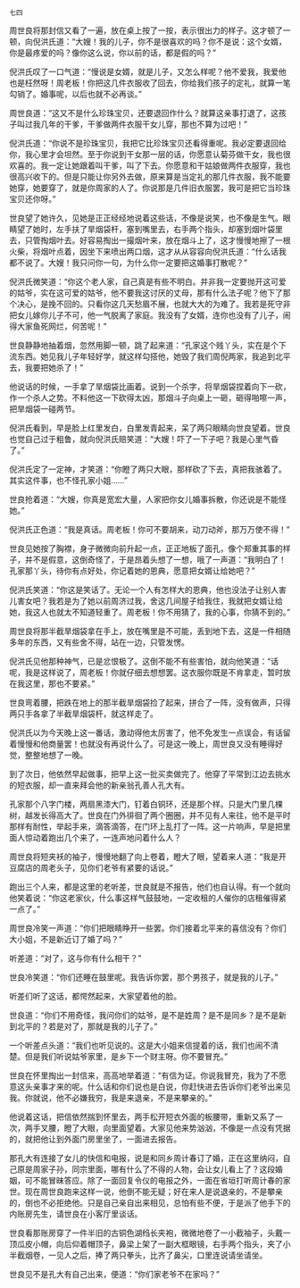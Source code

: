     七四 

   周世良将那封信又看了一遍，放在桌上按了一按，表示很出力的样子。这才顿了一顿，向倪洪氏道：“大嫂！我的儿子，你不是很喜欢的吗？你不是说：这个女婿，你是最疼爱的吗？像你这么说，你以前的话，都是假的吗？”

   倪洪氏叹了一口气道：“慢说是女婿，就是儿子，又怎么样呢？他不爱我，我爱他也是枉然呀！周老板！你把这几件衣服收了回去，你给我们孩子的定礼，就算一笔勾销了。婚事呢，以后也就不必再谈。”

   周世良道：“这又不是什么珍珠宝贝，还要退回作什么？就算这亲事打退了，这孩子叫过我几年的干爹，干爹做两件衣服干女儿穿，那也不算为过吧！”

   倪洪氏道：“你说不是珍珠宝贝，我把它比珍珠宝贝还看得重呢。我必定要退回给你，我心里才会坦然。至于你说到干女那一层的话，你愿意认菊芬做干女，我也很欢喜的。我一定让她跟着叫干爹，叫了下去。你愿意和干姑娘做两件衣服穿，我也很高兴收下的。但是只能让你另外去做，原来算是当定礼的那几件衣服，我不能要她穿，她要穿了，就是你周家的人了。你说那是几件旧衣服罢，我可是把它当珍珠宝贝还你呀。”

   世良望了她许久，见她是正正经经地说着这些话，不像是说笑，也不像是生气。眼睛望了她时，左手扶了旱烟袋杆，塞到嘴里去，右手两个指头，却塞到烟叶袋里去，只管掏烟叶去。好容易掏出一撮烟叶来，放在烟斗上了，这才慢慢地擦了一根火柴，将烟叶点着，因坐下来喷出两口烟，这才从从容容向倪洪氏道：“什么话我都不说了。大嫂！我只问你一句，为什么你一定要把这婚事打散呢？”

   倪洪氏微笑道：“你这个老人家，自己真是有些不明白。并非我一定要抛开这可爱的姑爷，实在这可爱的姑爷，他不要我这讨厌的丈母，那有什么法子呢？他下了那个决心，是挽不回的。只看你这几天愁眉不展，也就大大的为难了。我若是死守非把女儿嫁你儿子不可，他一气脱离了家庭。我没有了女婿，连你也没有了儿子，闹得大家鱼死网烂，何苦呢！”

   世良静静地抽着烟，忽然用脚一顿，跳了起来道：“孔家这个贱丫头，实在是个下流东西。她见我儿子年轻好学，就这样勾搭他，她毁了我们周倪两家，我追到北平去，我要把她杀了！”

   他说话的时候，一手拿了旱烟袋比画着。说到一个杀字，将旱烟袋捏着向下一砍，作一个杀人之势。不料他这一下砍得太凶，那烟斗子向桌上一砸，砸得啪嚓一声，把旱烟袋一碰两节。

   倪洪氏看到，早是脸上红里发白，白里发青起来，呆了两只眼睛向世良望着。世良也觉自己过于粗鲁，就向倪洪氏赔笑道：“大嫂！吓了一下子吧？我是心里气昏了。”

   倪洪氏定了一定神，才笑道：“你瞪了两只大眼，那样砍了下去，真把我骇着了。其实这件事，也不怪孔家小姐……”

   世良抢着道：“大嫂，你真是宽宏大量，人家把你女儿婚事拆散，你还说是不能怪她。”

   倪洪氏正色道：“我是真话。周老板！你可不要胡来，动刀动斧，那万万使不得！”

   世良见她按了胸襟，身子微微向前升起一点，正正地板了面孔，像个郑重其事的样子，并不是假意，这倒奇怪了，于是昂着头想了一想，哦了一声道：“我明白了！孔家那丫头，待你有点好处，你记着她的恩典，愿意把女婿让给她吧？”

   倪洪氏笑道：“你这是笑话了。无论一个人有怎样大的恩典，他也没法子让别人害儿害女吧？我若是为了她以前周济过我，舍这几间屋子给我住，我就把女婿让给她，我这人也就太不知道轻重了。周老板！你不用猜了，我的心事，你猜不到的。”

   周世良将那半截旱烟袋拿在手上，放在嘴里是不可能，丢到地下去，这是一件相随多年的东西，又有些舍不得，站在一边，只管发愣。

   倪洪氏见他那种神气，已是忿恨极了。这倒不能不有些害怕，就向他笑道：“话呢，我是这样说了，周老板！你就仔细去想想罢。这衣服你既是不肯拿走，暂时放在我这里，那也不要紧。”

   世良弯着腰，把跌在地上的那半截旱烟袋捡了起来，拼合了一阵，没有做声，只得两只手各拿了半截旱烟袋杆，就这样走了。

   倪洪氏以为今天晚上这一番话，激动得他太厉害了，他不免发生一点误会，有话留着慢慢和他商量罢！也就没有再说什么了。可是这一晚上，周世良又没有睡得好觉，整整地想了一晚。

   到了次日，他依然早起做事，把早上这一批买卖做完了。他穿了平常到江边去挑水的短衣服，却一直来拜会他的新亲翁孔善人孔大有。

   孔家那个八字门楼，两扇黑漆大门，钉着白铜环，还是那个样。只是大门里几棵树，越发长得高大了。世良在门外徘徊了两个圈圈，并不见有人来往，他不是平时那样有耐性，举起手来，滴答滴答，在门环上乱打了一阵。这一片响声，早是把里面人惊动着跑出几个来了，一连声地问着什么人？

   周世良将短夹袄的袖子，慢慢地翻了向上卷着，瞪大了眼，望着来人道：“我是开豆腐店的周老头子，见你们老爷有紧要的话说。”

   跑出三个人来，都是这里的老听差，世良就是不报告，他们也自认得。有一个就向他笑着说：“你这老家伙，什么事这样气鼓鼓地，一定收租的人催你的店租催得紧一点了。”

   周世良冷笑一声道：“你们把眼睛睁开一些罢。你们接着北平来的喜信没有？你们大小姐，不是新近订了婚了吗？”

   听差道：“对了，这与你有什么相干？”

   世良冷笑道：“你们还睡在鼓里呢。我告诉你罢，那个男孩子，就是我的儿子。”

   听差们听了这话，都愕然起来，大家望着他的脸。

   世良道：“你们不用奇怪，我问你们的姑爷，是不是姓周？是不是同乡？是不是新到北平的？若是对了，那就是我的儿子了。”

   一个听差点头道：“我们也听见说的。这是大小姐来信提着的话，我们也闹不清楚。但是我们听说姑爷家里，是乡下一个财主呀。你不要冒充。”

   世良在怀里掏出一封信来，高高地举着道：“有信为证。你说我冒充，我为了不愿意这头亲事才来的呢。什么话和你们说也是白说，你赶快进去告诉你们老爷出来见我。你就说，他不必嫌我穷，我是来退亲，不是来攀亲的。”

   他说着这话，把信依然揣到怀里去，两手松开短衣外面的板腰带，重新又系了一次，两手叉腰，瞪了大眼，向里面望着。大家见他来势汹汹，不像是一点没有凭据的，就把他让到外面门房里坐了，一面进去报告。

   那孔大有连接了女儿的快信和电报，说是和同乡周计春订了婚，正在这里纳闷，自己原是周家子孙，同宗里面，哪有什么了不得的人物，会让女儿看上了？这段婚姻，可不能冒昧答应。除了一面回复令仪的电报之外，一面在省垣打听周计春的家世。现在周世良跑来这样一说，他倒不能无疑；好在来人是说退亲的，不是攀亲的，倒也不必拒绝他。只是自己亲自出来相见，总怕有些不便，于是派了他手下的内账房先生，请世良在小客厅里谈话。

   世良看那账房穿了一件半旧的古铜色湖绉长夹袍，微微地卷了一小截袖子，头戴一顶瓜皮小帽，向后仰着帽顶子，鼻梁上架了一副大框眼镜，右手两个指头，夹了小半截烟卷，一见人之后，捧了两只拳头，比齐了鼻尖，口里连说请坐请坐。

   世良见不是孔大有自己出来，便道：“你们家老爷不在家吗？”

